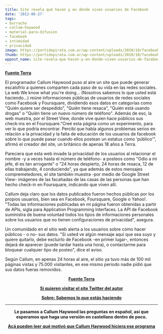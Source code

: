 ```yaml
---
title: Site revela qué hacen y en dónde viven usuarios de Facebook
date: '2012-06-27'
tags:
- borracho
- callum-haywood
- material-para-difusion
- facebook
- intimidad
- privacidad
image: https://partidopirata.com.ar/wp-content/uploads/2010/10/facebook.jpg
thumb: https://partidopirata.com.ar/wp-content/uploads/2010/10/facebook.jpg
wppost_name: site-revela-que-hacen-y-en-donde-viven-usuarios-de-facebook
---
```


<strong><a href="http://noticiasar.terra.com.ar/tecnologia/noticias/0,,OI5861206-EI4130,00-Site+revela+que+hacen+y+en+donde+viven+usuarios+de+Facebook.html" target="_blank">Fuente Terra</a></strong>
<div id="SearchKey_Text1">

El programador Callum Haywood puso al aire un site que puede generar escalofrío a quienes comparten cada paso de su vida en las redes sociales. La web We know what you're doing... (Nosotros sabemos lo que usted está haciendo...) reúne informaciones públicas de usuarios de redes sociales como Facebook y Foursquare, dividiendo esos datos en categorías como "Quién quiere ser despedido", "Quién tiene resaca", "Quién está usando drogas" o "Quién tiene un nuevo número de teléfono". Además de eso, la web muestra, por el Street View, donde vive quien hace públicos sus check-ins en el Foursquare."Creé esta página como un experimento, para ver lo que podría encontrar. Percibí que había algunos problemas serios en relación a la privacidad y la falta de educación de los usuarios de facebook sobre lo que puede pasar cuando ellos postean un estatus como 'público'", afirmó el creador del site, un británico de apenas 18 años a Terra.

Pareciera que esta web invade la privacidad de los usuarios al relacionar el nombre -y a veces hasta el número de teléfono- a posteos como "Odio a mi jefe, él es tan arrogante" o "24 horas despierto, 24 horas de resaca, 12 de ellas trabajando, 4 conduciendo", ya que además de estos mensajes compremetedores, el site también muestra -por medio de Google Street View- imágenes de las facahadas de las casas de las personas que han hecho check-in en Foursquare, indicando que viven allí.

Callum deja claro que los datos publicados fueron hechos públicas por los propios usuarios, bien sea en Facebook, Foursquare, Google o Yahoo!. "Todas las informaciones publicadas en mi página fueron obtenidas a partir de APIs, sigla para Application Programming Interfaces. La API de Facebook suministra de buena voluntad todos los tipos de informaciones personales sobre los usuarios que no tienen configuraciones de privacidad", asegura.

Un comunidado en el sitio web alerta a los usuarios sobre cómo hacer públicos - o no- sus datos. "Si usted ve algún mensaje aquí que sea suyo y quiere quitarlo, debe excluirlo de Facebook -en primer lugar-, entonces dejará de aparecer (puede tardar hasta una hora), o contactarme para bloquear cualquier tipo de posteo", dice el aviso.

Según Callum, en apenas 24 horas al aire, el sitio ya tuvo más de 100 mil páginas vistas y 75.000 visitantes, en ese mismo periodo nadie pidió que sus datos fueras removidos.
<p style="text-align: center;"><strong><a href="http://noticiasar.terra.com.ar/tecnologia/noticias/0,,OI5861206-EI4130,00-Site+revela+que+hacen+y+en+donde+viven+usuarios+de+Facebook.html" target="_blank">Fuente Terra</a></strong></p>
<p style="text-align: center;"><strong><a href="http://weknowwhatyouredoing.com/" target="_blank">Si quieren visitar el site </a>
<a href="https://twitter.com/#!/callumhaywood" target="_blank">Twitter del autor</a></strong></p>
<p style="text-align: center;"><strong><a href="https://partidopirata.com.ar/4990/sabemos-lo-que-estas-haciendo">Sobre: Sabemos lo que estás haciendo</a></strong></p>

</div>

<hr />
<p style="text-align: center;"><strong>Le pasamos a Callum Haywood las preguntas en español, así que esperamos que haga una versión en castellano dentro de poco.</strong></p>
<p style="text-align: center;"><strong><strong><a href="https://partidopirata.com.ar/4990/sabemos-lo-que-estas-haciendo">Acá pueden leer qué motivó que Callum Haywood hiciera ese programa</a></strong></strong></p>
